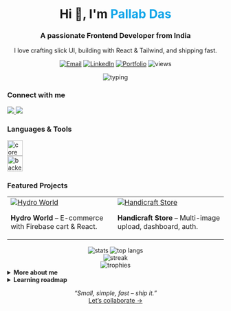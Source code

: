 <!-- =========================
✨ CLEAN HEADER (centered)
Paste below your current <h1>/<h3> or keep both and compare.
========================= -->
<div align="center">
  <h1>Hi 👋, I'm <span style="color:#0ea5e9">Pallab Das</span></h1>
  <h3>A passionate Frontend Developer from India</h3>
  
  <!-- quick intro line -->
  <p>
    I love crafting slick UI, building with React & Tailwind, and shipping fast.
  </p>
</div>

<!-- =========================
🎯 STATUS / BADGES ROW
Pick what you like – they’re all image links (safe for GitHub README)
========================= -->
<p align="center">
  <a href="mailto:pallabdas1507@gmail.com"><img src="https://img.shields.io/badge/Email-me-0ea5e9?style=for-the-badge&logo=gmail&logoColor=white" alt="Email"></a>
  <a href="https://www.linkedin.com/in/pallabdas1507" target="_blank"><img src="https://img.shields.io/badge/LinkedIn-Connect-0a66c2?style=for-the-badge&logo=linkedin&logoColor=white" alt="LinkedIn"></a>
  <a href="https://dpallab.github.io" target="_blank"><img src="https://img.shields.io/badge/Portfolio-Open-22c55e?style=for-the-badge&logo=vercel&logoColor=white" alt="Portfolio"></a>
  <img src="https://komarev.com/ghpvc/?username=dpallab&label=Profile%20views&color=0ea5e9&style=for-the-badge" alt="views"/>
</p>

<!-- =========================
⌨️ TYPING LINE (updated with CV details)
========================= -->
<p align="center">
  <img src="https://readme-typing-svg.herokuapp.com?font=Fira+Code&size=22&pause=1000&color=0EA5E9&center=true&vCenter=true&width=800&lines=Frontend+Developer+%F0%9F%9A%80;React+%7C+Tailwind+%7C+TypeScript;Exploring+Next.js+%26+System+Design;AI+%26+ML+B.Tech+Student;Passionate+about+Scalable+Web+Apps;Clean+Code+%7C+Fast+Delivery" alt="typing" />
</p>

<!-- =========================
🔗 CONNECT WITH ME (icons)
========================= -->
<h3 align="left">Connect with me</h3>
<p>
  <a href="https://www.linkedin.com/in/pallabdas1507" target="_blank">
    <img src="https://img.shields.io/badge/LinkedIn-Pallab%20Das-0a66c2?style=flat&logo=linkedin&logoColor=white"/>
  </a>
  <a href="mailto:pallabdas1507@gmail.com">
    <img src="https://img.shields.io/badge/Gmail-Contact-EB4432?style=flat&logo=gmail&logoColor=white"/>
  </a>
</p>

<!-- =========================
🧰 SKILLS – CLEAN GRID
Swap/add icons as you like. All are SVGs, no scripts.
========================= -->
<h3 align="left">Languages & Tools</h3>
<div align="left">
  <img src="https://skillicons.dev/icons?i=html,css,js,ts,react,next,tailwind,bootstrap,redux,git,github,vercel" height="36" alt="core"/>
  <br/>
  <img src="https://skillicons.dev/icons?i=nodejs,express,mongodb,mysql,firebase,java,c,cpp,postman,aws" height="36" alt="backend etc"/>
</div>

<!-- =========================
📌 FEATURED PROJECT CARDS (lightweight, click-thru)
Replace URLs, titles, and descriptions with your projects.
========================= -->
<h3>Featured Projects</h3>
<table>
<tr>
  <td>
    <a href="https://github.com/dpallab/hydro-world"><img src="https://github-readme-stats.vercel.app/api/pin/?username=dpallab&repo=hydro-world" alt="Hydro World" /></a>
    <p><b>Hydro World</b> – E-commerce with Firebase cart & React.</p>
  </td>
  <td>
    <a href="https://github.com/dpallab/handicraft-store"><img src="https://github-readme-stats.vercel.app/api/pin/?username=dpallab&repo=handicraft-store" alt="Handicraft Store" /></a>
    <p><b>Handicraft Store</b> – Multi-image upload, dashboard, auth.</p>
  </td>
</tr>
</table>

<!-- =========================
📈 GITHUB STATS (theme-aware, compact)
========================= -->
<div align="center">
  <img src="https://github-readme-stats.vercel.app/api?username=dpallab&show_icons=true&rank_icon=github&hide_title=true" alt="stats"/>
  <img src="https://github-readme-stats.vercel.app/api/top-langs/?username=dpallab&layout=compact&langs_count=8" alt="top langs"/>
  <br/>
  <img src="https://github-readme-streak-stats.herokuapp.com/?user=dpallab" alt="streak"/>
</div>

<!-- =========================
🏆 TROPHIES (optional bling)
========================= -->
<div align="center">
  <img src="https://github-profile-trophy.vercel.app/?username=dpallab&row=1&margin-w=15" alt="trophies"/>
</div>

<!-- =========================
🧩 ABOUT ME – collapsible details
========================= -->
<details>
  <summary><b>More about me</b></summary>
  <br/>
  <ul>
    <li>🌱 Currently learning <b>React.js</b>, exploring <b>Next.js</b>.</li>
    <li>🚀 I like building <b>minimal, fast, accessible</b> web apps.</li>
    <li>🧪 Favorite stack: <b>React + Tailwind + Firebase</b>.</li>
    <li>🎯 2025 goals: ship 3 open-source components & publish a case study.</li>
  </ul>
</details>

<!-- =========================
🗂️ TECH ROADMAP – small checklist
========================= -->
<details>
  <summary><b>Learning roadmap</b></summary>
  <br/>
  <p>
    ✅ React fundamentals & hooks<br/>
    ✅ Tailwind design systems<br/>
    ◻️ TypeScript patterns<br/>
    ◻️ Next.js routing & data fetching<br/>
    ◻️ Testing with Vitest/RTL
  </p>
</details>

<!-- =========================
💬 QUOTE / CTA
========================= -->
<p align="center">
  <i>“Small, simple, fast – ship it.”</i><br/>
  <a href="mailto:pallabdas1507@gmail.com">Let’s collaborate →</a>
</p>

<!-- =========================
📌 TIPS
- Replace placeholder links (LinkedIn, Twitter, Portfolio).
- You can keep your original sections; these are add-ons.
- GitHub ignores external CSS/JS, so images & plain HTML/MD are best.
========================= -->  
